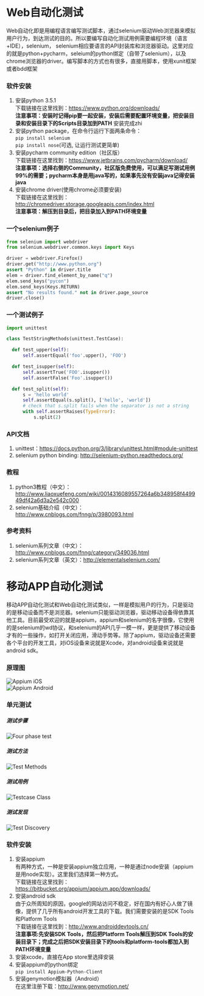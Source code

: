 # Web自动化测试  
Web自动化即是用编程语言编写测试脚本，通过selenium驱动Web浏览器来模拟用户行为，到达测试的目的。所以要编写自动化测试用例需要编程环境（语言+IDE），selenium， selenium相应要语言的API封装库和浏览器驱动。这里对应的就是python+pycharm，seleium的python绑定（自带了selenium），以及chrome浏览器的driver。编写脚本的方式也有很多，直接用脚本，使用xunit框架或者bdd框架

### 软件安装
1. 安装python 3.5.1  
   下载链接在这里找到：https://www.python.org/downloads/  
   __注意事项：安装时记得pip要一起安装，安装后需要配置环境变量，把安装目录和安装目录下的Scripts目录加到PATH__
   安装完成zhi
2. 安装python package，在命令行运行下面两条命令：  
   `pip install selenium`  
   `pip install nose`(可选, 让运行测试更简单)  
3. 安装pycharm community edition（社区版）  
   下载链接在这里找到：https://www.jetbrains.com/pycharm/download/  
   __注意事项：选择右侧的Community，社区版免费使用，可以满足写测试用例99%的需要；pycharm本身是用java写的，如果事先没有安装java记得安装java__
4. 安装chrome driver(使用chrome必须要安装)  
   下载链接在这里找到：http://chromedriver.storage.googleapis.com/index.html  
   __注意事项：解压到目录后，把目录加入到PATH环境变量__

### 一个selenium例子
```python
from selenium import webdriver
from selenium.webdriver.common.keys import Keys

driver = webdriver.Firefox()
driver.get("http://www.python.org")
assert "Python" in driver.title
elem = driver.find_element_by_name("q")
elem.send_keys("pycon")
elem.send_keys(Keys.RETURN)
assert "No results found." not in driver.page_source
driver.close()
```

### 一个测试例子
```python
import unittest

class TestStringMethods(unittest.TestCase):

  def test_upper(self):
      self.assertEqual('foo'.upper(), 'FOO')

  def test_isupper(self):
      self.assertTrue('FOO'.isupper())
      self.assertFalse('Foo'.isupper())

  def test_split(self):
      s = 'hello world'
      self.assertEqual(s.split(), ['hello', 'world'])
      # check that s.split fails when the separator is not a string
      with self.assertRaises(TypeError):
          s.split(2)
```


### API文档
1. unittest：https://docs.python.org/3/library/unittest.html#module-unittest
2. selenium python binding: http://selenium-python.readthedocs.org/

### 教程
1. python3教程（中文）：http://www.liaoxuefeng.com/wiki/0014316089557264a6b348958f449949df42a6d3a2e542c000
2. selenium基础介绍（中文）：http://www.cnblogs.com/fnng/p/3980093.html

### 参考资料
1. selenium系列文章（中文）：http://www.cnblogs.com/fnng/category/349036.html
2. selenium系列文章（英文）：http://elementalselenium.com/

# 移动APP自动化测试
移动APP自动化测试和Web自动化测试类似，一样是模拟用户的行为，只是驱动的是移动设备而不是浏览器。selenium只能驱动浏览器，驱动移动设备得依靠其他工具。目前最受欢迎的就是appium，appium和selenium的名字很像，它使用的是selenium的wd协议，和selenium的API几乎一模一样，更是提供了移动设备才有的一些操作，如打开关闭应用，滑动手势等。除了appium，驱动设备还需要各个平台的开发工具，对iOS设备来说就是Xcode，对android设备来说就是android sdk。

### 原理图
![Appium iOS](http://www.3pillarglobal.com/sites/default/files/appium1.png)  
![Appium Android](http://www.3pillarglobal.com/sites/default/files/appium2.png)

### 单元测试
##### 测试步骤
![Four phase test](http://xunitpatterns.com/Four%20Phase%20Test.gif)
##### 测试方法
![Test Methods](http://xunitpatterns.com/Test%20Method.gif)
##### 测试用例
![Testcase Class](http://xunitpatterns.com/Testcase%20Class.gif)
##### 测试发现
![Test Discovery](http://xunitpatterns.com/Test%20Discovery.gif)

### 软件安装
1. 安装appium  
   有两种方式，一种是安装appium独立应用，一种是通过node安装（appium是用node实现）。这里我们选择第一种方式。  
   下载链接在这里找到：https://bitbucket.org/appium/appium.app/downloads/
2. 安装android sdk  
   由于众所周知的原因，google的网站访问不稳定，好在国内有好心人做了镜像，提供了几乎所有android开发工具的下载。我们需要安装的是SDK Tools和Platform Tools  
   下载链接在这里找到：http://www.androiddevtools.cn/  
   __注意事项:先安装SDK Tools，然后把Platform Tools解压到SDK Tools的安装目录下；完成之后把SDK安装目录下的tools和platform-tools都加入到PATH环境变量__
3. 安装xcode，直接在App store里选择安装  
4. 安装appium的python绑定  
   `pip install Appium-Python-Client`
5. 安装genymotion模拟器（Android）  
   在这里注册下载：http://www.genymotion.net/

